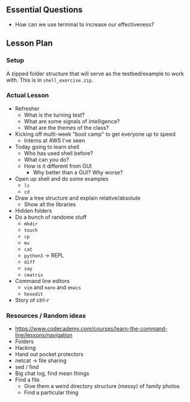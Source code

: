 ## Essential Questions

- How can we use terminal to increase our effectiveness?

## Lesson Plan

### Setup

A zipped folder structure that will serve as the testbed/example to work with.
This is in `shell_exercise.zip`.

### Actual Lesson

- Refresher
    - What is the turning test?
    - What are some signals of intelligence?
    - What are the themes of the class?
- Kicking off multi-week "boot camp" to get everyone up to speed
    - Interns at AWS I've seen
- Today going to learn shell
    - Who has used shell before?
    - What can you do?
    - How is it different from GUI
        - Why better than a GUI? Why worse?
- Open up shell and do some examples
    - `ls`
    - `cd`
- Draw a tree structure and explain relative/absolute
    - Show all the libraries
- Hidden folders
- Do a bunch of randome stuff
    - `mkdir`
    - `touch`
    - `cp`
    - `mv`
    - `cat`
    - `python3` -> REPL
    - `diff`
    - `say`
    - `cmatrix`
- Command line editors
    - `vim` and `nano` and `emacs`
    - `hexedit`
- Story of ctrl-r

### Resources / Random ideas

- https://www.codecademy.com/courses/learn-the-command-line/lessons/navigation
- Folders
- Hacking
- Hand out pocket protectors
- netcat -> file sharing
- sed / find
- Big chat log, find mean things
- Find a file
    - Give them a weird directory structure (messy) of family photos
    - Find a particular thing